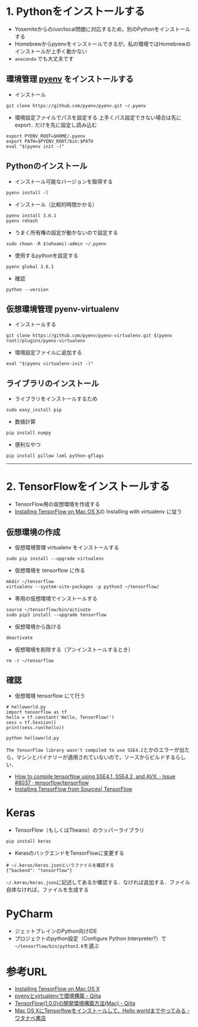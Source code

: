 # 1. Pythonをインストールする

- Yosemiteからの/usr/local問題に対応するため，別のPythonをインストールする
- Homebrewからpyenvをインストールできるが，私の環境ではHomebrewのインストールが上手く動かない
- ```anaconda``` でも大丈夫です

## 環境管理 [pyenv](https://github.com/pyenv/pyenv) をインストールする

- インストール

```
git clone https://github.com/pyenv/pyenv.git ~/.pyenv
```

- 環境設定ファイルでパスを設定する
上手くパス設定できない場合は先に export.. だけを先に設定し読み込む

```
export PYENV_ROOT=$HOME/.pyenv
export PATH=$PYENV_ROOT/bin:$PATH
eval "$(pyenv init -)"
```

## Pythonのインストール

- インストール可能なバージョンを取得する

```
pyenv install -l
```

- インストール（比較的時間かかる）

```
pyenv install 3.6.1
pyenv rehash
```

- うまく所有権の設定が動かないので設定する

```
sudo chown -R $(whoami):admin ~/.pyenv
```

- 使用するpythonを設定する
 
```
pyenv global 3.6.1
```

- 確認

```
python --version
```


## 仮想環境管理 pyenv-virtualenv

- インストールする

```
git clone https://github.com/pyenv/pyenv-virtualenv.git $(pyenv root)/plugins/pyenv-virtualenv
```

- 環境設定ファイルに追加する

```
eval "$(pyenv virtualenv-init -)"
```

## ライブラリのインストール

- ライブラリをインストールするため

```
sudo easy_install pip
```

- 数値計算

```
pip install numpy
```

- 便利なやつ

```
pip install pillow lxml python-gflags
```

---

# 2. TensorFlowをインストールする

- TensorFlow用の仮想環境を作成する
- [Installing TensorFlow on Mac OS X](https://www.tensorflow.org/install/install_mac)の Installing with virtualenv に従う  

## 仮想環境の作成

- 仮想環境管理 virtualenv をインストールする

```
sudo pip install --upgrade virtualenv
```

- 仮想環境を tensorflow に作る
 
```
mkdir ~/tensorflow
virtualenv --system-site-packages -p python3 ~/tensorflow/
```

- 専用の仮想環境でインストールする

```
source ~/tensorflow/bin/activate 
sudo pip3 install --upgrade tensorflow
```

- 仮想環境から抜ける

```
deactivate
```

- 仮想環境を削除する（アンインストールするとき）

```
rm -r ~/tensorflow 
```

## 確認

- 仮想環境 tensorflow にて行う

```
# helloworld.py 
import tensorflow as tf
hello = tf.constant('Hello, TensorFlow!')
sess = tf.Session()
print(sess.run(hello))
```

```
python helloworld.py 
```

``The TensorFlow library wasn't compiled to use SSE4.2``とかのエラーが出たら，マシンとバイナリーが適用されていないので，ソースからビルドするらしい．
- [How to compile tensorflow using SSE4.1, SSE4.2, and AVX. · Issue #8037 · tensorflow/tensorflow](https://github.com/tensorflow/tensorflow/issues/8037#issuecomment-283831398 "How to compile tensorflow using SSE4.1, SSE4.2, and AVX. · Issue #8037 · tensorflow/tensorflow")
- [Installing TensorFlow from Sources| TensorFlow](https://www.tensorflow.org/install/install_sources "Installing TensorFlow from Sources | TensorFlow")

# Keras
- TensorFlow（もしくはTheano）のラッパーライブラリ

```
pip install keras 
```

- KerasのバックエンドをTensorFlowに変更する

```
# ~/.keras/keras.jsonというファイルを確認する
{"backend": "tensorflow"}
```
```~/.keras/keras.json```に記述してあるか確認する．なければ追加する．ファイル自体なければ，ファイルを生成する





# PyCharm

- ジェットブレインのPython向けIDE
- プロジェクトのpython設定（Configure Python Interpreter?）で```~/tensorflow/bin/python3.6```を選ぶ


# 参考URL

- [Installing TensorFlow on Mac OS X](https://www.tensorflow.org/install/install_mac) 
- [pyenvとvirtualenvで環境構築 - Qiita](http://qiita.com/Kodaira_/items/feadfef9add468e3a85b "pyenvとvirtualenvで環境構築 - Qiita")
- [TensorFlow(1.0.0)の開発環境構築方法(Mac) - Qiita](http://qiita.com/uhooi/items/b2f3a121b2e9dac6a256 "TensorFlow(1.0.0)の開発環境構築方法(Mac) - Qiita")
- [Mac OS XにTensorflowをインストールして、Hello worldまでやってみる - ワタナベ書店](http://senyoltw.hatenablog.jp/entry/2016/05/07/231041 "Mac OS XにTensorflowをインストールして、Hello worldまでやってみる - ワタナベ書店")


